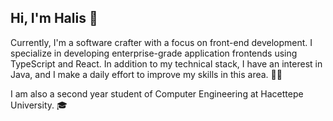 ## Hi, I'm **Halis** 👋

Currently, I'm a software crafter with a focus on front-end development. I specialize in developing enterprise-grade application frontends using TypeScript and React. In addition to my technical stack, I have an interest in Java, and I make a daily effort to improve my skills in this area. 👨‍💻

I am also a second year student of Computer Engineering at Hacettepe University. 🎓

